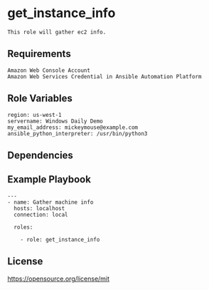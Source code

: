 get_instance_info
=========
```
This role will gather ec2 info.
```
Requirements
------------
```
Amazon Web Console Account
Amazon Web Services Credential in Ansible Automation Platform
```
Role Variables
--------------
```
region: us-west-1
servername: Windows Daily Demo
my_email_address: mickeymouse@example.com
ansible_python_interpreter: /usr/bin/python3
```
Dependencies
------------

Example Playbook
----------------
```
---
- name: Gather machine info
  hosts: localhost
  connection: local

  roles:

    - role: get_instance_info
```
License
-------

https://opensource.org/license/mit
